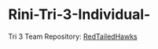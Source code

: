 # Rini-Tri-3-Individual-

Tri 3 Team Repository: [RedTailedHawks](https://github.com/mistylavender/RedTailedHawks)
